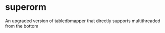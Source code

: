 # superorm
An upgraded version of tabledbmapper that directly supports multithreaded from the bottom
